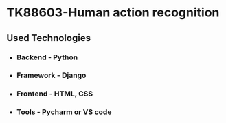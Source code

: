 # TK88603-Human action recognition

## Used Technologies


* ### Backend - Python
* ### Framework - Django
* ### Frontend - HTML, CSS
* ### Tools - Pycharm or VS code
